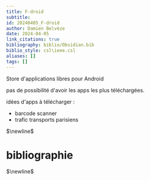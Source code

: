 ```yaml
---
title: F-droid
subtitle:
id: 20240405_F-droid
author: Damien Belvèze
date: 2024-04-05
link_citations: true
bibliography: biblio/Obsidian.bib
biblio_style: csl\ieee.csl
aliases: []
tags: []
---
```

Store d'applications libres pour Android

pas de possibilité d'avoir les apps les plus téléchargées. 

idées d'apps à télécharger : 
- barcode scanner
- trafic transports parisiens


$\newline$
# bibliographie
$\newline$






